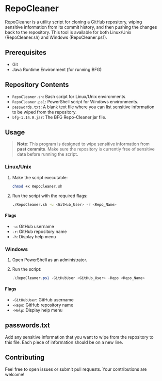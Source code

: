 # RepoCleaner

RepoCleaner is a utility script for cloning a GitHub repository, wiping sensitive
information from its commit history, and then pushing the changes back to the
repository. This tool is available for both Linux/Unix (RepoCleaner.sh) and
Windows (RepoCleaner.ps1).

## Prerequisites

- Git
- Java Runtime Environment (for running BFG)

## Repository Contents

- `RepoCleaner.sh`: Bash script for Linux/Unix environments.
- `RepoCleaner.ps1`: PowerShell script for Windows environments.
- `passwords.txt`: A blank text file where you can list sensitive information
  to be wiped from the repository.
- `bfg-1.14.0.jar`: The BFG Repo-Cleaner jar file.

## Usage

> **Note**: This program is designed to wipe sensitive information from **past commits**.
> Make sure the repository is currently free of sensitive data before running the
> script.

### Linux/Unix

1. Make the script executable:

   ```bash
   chmod +x RepoCleaner.sh
   ```

2. Run the script with the required flags:

   ```bash
   ./RepoCleaner.sh -u <GitHub_User> -r <Repo_Name>
   ```

#### Flags

- `-u`: GitHub username
- `-r`: GitHub repository name
- `-h`: Display help menu

### Windows

1. Open PowerShell as an administrator.

2. Run the script:

   ```powershell
   .\RepoCleaner.ps1 -GitHubUser <GitHub_User> -Repo <Repo_Name>
   ```

#### Flags

- `-GitHubUser`: GitHub username
- `-Repo`: GitHub repository name
- `-Help`: Display help menu

## passwords.txt

Add any sensitive information that you want to wipe from the repository to this
file. Each piece of information should be on a new line.

## Contributing

Feel free to open issues or submit pull requests. Your contributions are welcome!
